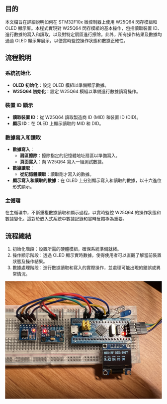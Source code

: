## 目的

本文檔旨在詳細說明如何在 STM32F10x 微控制器上使用 W25Q64 閃存模組和 OLED 顯示屏。本程式實現對 W25Q64 閃存模組的基本操作，包括讀取裝置 ID、進行數據的寫入和讀取，以及對特定扇區進行擦除。此外，所有操作結果及數據均通過 OLED 顯示屏展示，以便實時監控操作狀態和數據正確性。

## 流程說明

### 系統初始化

- **OLED 初始化**：設定 OLED 模組以準備顯示數據。
- **W25Q64 初始化**：設定 W25Q64 模組以準備進行數據讀寫操作。

### 裝置 ID 顯示

- **讀取裝置 ID**：從 W25Q64 讀取製造商 ID (MID) 和裝置 ID (DID)。
- **顯示 ID**：在 OLED 上顯示讀取的 MID 和 DID。

### 數據寫入和讀取

- **數據寫入**：
  - **扇區擦除**：擦除指定的記憶體地址扇區以準備寫入。
  - **頁面寫入**：向 W25Q64 寫入一組測試數據。
- **數據讀取**：
  - **從記憶體讀取**：讀取剛才寫入的數據。
- **顯示寫入和讀取的數據**：在 OLED 上分別顯示寫入和讀取的數據，以十六進位形式顯示。

### 主循環

在主循環中，不斷重複數據讀取和顯示過程，以實時監控 W25Q64 的操作狀態和數據變化。這對於嵌入式系統中數據記錄和實時反饋極為重要。

## 流程總結

1. 初始化階段：設置所需的硬體模組，確保系統準備就緒。
2. 操作顯示階段：透過 OLED 顯示實時數據，使得使用者可以直觀了解當前裝置狀態及操作結果。
3. 數據處理階段：進行數據讀取和寫入的實際操作，並處理可能出現的錯誤或異常情況。

![項目演示](images/example.jpg)
